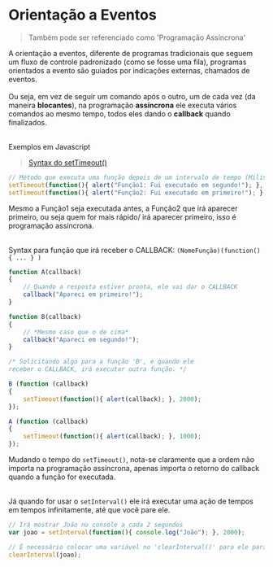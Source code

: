 # Orientação a Eventos

> Também pode ser referenciado como 'Programação Assíncrona'

A orientação a eventos, diferente de programas tradicionais que seguem um fluxo de controle padronizado (como se fosse uma fila),  programas orientados a evento são guiados por indicações externas, chamados de eventos.<br><br> Ou seja, em vez de seguir um comando após o outro, um de cada vez (da maneira **blocantes**), na programação **assíncrona** ele executa vários comandos ao mesmo tempo, todos eles dando o **callback** quando finalizados.<br><br>

Exemplos em Javascript

> [Syntax do setTimeout()](https://www.w3schools.com/jsref/met_win_settimeout.asp)

```javascript
// Método que executa uma função depois de um intervalo de tempo (Milisegundo)
setTimeout(function(){ alert("Função1: Fui executado em segundo!"); }, 4000); 
setTimeout(function(){ alert("Função2: Fui executado em primeiro!"); }, 1000); 
```

Mesmo a Função1 seja executada antes, a Função2 que irá aparecer primeiro, ou seja quem for mais rápido/ irá aparecer primeiro, isso é programação assíncrona.<br><br>

Syntax para função que irá receber o CALLBACK: `(NomeFunção)(function() { ... } )`

```javascript
function A(callback) 
{
    // Quando a resposta estiver pronta, ele vai dar o CALLBACK
    callback("Apareci em primeiro!");
}

function B(callback) 
{
    // *Mesmo caso que o de cima*
    callback("Apareci em segundo!");
}

/* Solicitando algo para a função 'B', e quando ele
receber o CALLBACK, irá executar outra função. */

B (function (callback) 
{
    setTimeout(function(){ alert(callback); }, 2000);
});

A (function (callback) 
{
    setTimeout(function(){ alert(callback); }, 1000);
});
```

Mudando o tempo do `setTimeout()`, nota-se claramente que a ordem não importa na programação assíncrona, apenas importa o retorno do callback quando a função for executada. <br><br>

Já quando for usar o `setInterval()` ele irá executar uma ação de tempos em tempos infinitamente, até que você pare ele.

```javascript
// Irá mostrar João no console a cada 2 segundos
var joao = setInterval(function(){ console.log("João"); }, 2000);

// É necessário colocar uma variável no 'clearInterval()' para ele parar o 'setInterval()'
clearInterval(joao);
```
